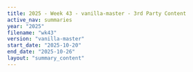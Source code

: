 ```yaml
---
title: 2025 - Week 43 - vanilla-master - 3rd Party Content
active_nav: summaries
year: "2025"
filename: "wk43"
version: "vanilla-master"
start_date: "2025-10-20"
end_date: "2025-10-26"
layout: "summary_content"
---
```

